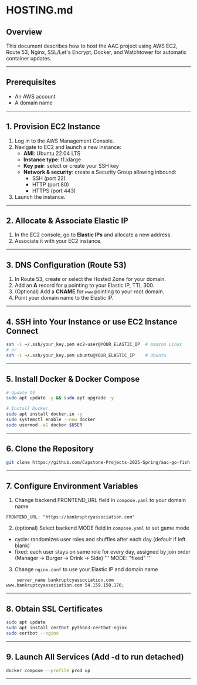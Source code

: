 # HOSTING.md

## Overview
This document describes how to host the AAC project using AWS EC2, Route 53, Nginx, SSL/Let's Encrypt, Docker, and Watchtower for automatic container updates.

---

## Prerequisites
- An AWS account
- A domain name


---

## 1. Provision EC2 Instance
1. Log in to the AWS Management Console.
2. Navigate to EC2 and launch a new instance:
   - **AMI**: Ubuntu 22.04 LTS
   - **Instance type**: t1.xlarge
   - **Key pair**: select or create your SSH key
   - **Network & security**: create a Security Group allowing inbound:
     - SSH (port 22)
     - HTTP (port 80)
     - HTTPS (port 443)
3. Launch the instance.

---

## 2. Allocate & Associate Elastic IP
1. In the EC2 console, go to **Elastic IPs** and allocate a new address.
2. Associate it with your EC2 instance.

---

## 3. DNS Configuration (Route 53)
1. In Route 53, create or select the Hosted Zone for your domain.
2. Add an **A** record for `@` pointing to your Elastic IP, TTL 300.
3. (Optional) Add a **CNAME** for `www` pointing to your root domain.
4. Point your domain name to the Elastic IP.

---

## 4. SSH into Your Instance or use EC2 Instance Connect
```bash
ssh -i ~/.ssh/your_key.pem ec2-user@YOUR_ELASTIC_IP  # Amazon Linux
# or
ssh -i ~/.ssh/your_key.pem ubuntu@YOUR_ELASTIC_IP    # Ubuntu
```

---

## 5. Install Docker & Docker Compose
```bash
# Update OS
sudo apt update -y && sudo apt upgrade -y

# Install Docker
sudo apt install docker.io -y
sudo systemctl enable --now docker
sudo usermod -aG docker $USER
```
---

## 6. Clone the Repository
```bash
git clone https://github.com/Capstone-Projects-2025-Spring/aac-go-fish.git
```

---

## 7. Configure Environment Variables
1. Change backend FRONTEND_URL field in `compose.yaml` to your domain name
```
FRONTEND_URL: "https://bankruptcyassociation.com"
```
2. (optional) Select backend MODE field in `compose.yaml` to set game mode
- cycle: randomizes user roles and shuffles after each day (default if left blank)
- fixed: each user stays on same role for every day, assigned by join order (Manager -> Burger -> Drink -> Side)
'''
MODE: "fixed"
'''
3. Change `nginx.conf` to use your Elastic IP and domain name
```
    server_name bankruptcyassociation.com www.bankruptcyassociation.com 54.159.150.176;
```
---

## 8. Obtain SSL Certificates
```bash
sudo apt update
sudo apt install certbot python3-certbot-nginx
sudo certbot --nginx
```

---

## 9. Launch All Services (Add -d to run detached)
```bash
docker compose --profile prod up
```

---
